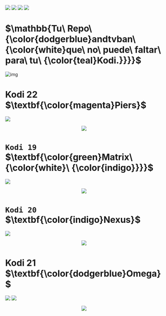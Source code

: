 <p align="left">
<img src="https://img.shields.io/badge/REPOSITORIO_ANDTVBAN%20-Matrix-yellogreen"> 
<img src="https://img.shields.io/badge/Nexus-indigo">
<img src="https://img.shields.io/badge/Omega-dodgerblue">
<img src="https://img.shields.io/badge/Piers-e22ba8">
</p>
 
# $\mathbb{Tu\ Repo\ {\color{dodgerblue}andtvban\ {\color{white}que\ no\ puede\ faltar\ para\ tu\ {\color{teal}Kodi.}}}}$



![img](https://)
<h1 align="left"> Kodi 22 $\textbf{\color{magenta}Piers}$ </h1>
<p align="left">
<img src="https://img.shields.io/badge/Piers-e22ba8">
<p align="center">
<img src="https://i.imgur.com/fbPNcPZ.jpg"> 
</p>

# `Kodi 19` $\textbf{\color{green}Matrix\ {\color{white}\ {\color{indigo}}}}$
<p align="left">
<img src="https://img.shields.io/badge/ANDTV-Matrix-yellogreen">
<p align="center">
<img src="https://i.imgur.com/FmHatKc.png">
</p>

# `Kodi 20` $\textbf{\color{indigo}Nexus}$
<p align="left">
<img src="https://img.shields.io/badge/TVBAN-LA%20ORIGINAL-8A2BE2">  
<p align="center">
<img src="https://i.imgur.com/19lQWCN.png">  
</p>

<h1 align="left"> Kodi 21 $\textbf{\color{dodgerblue}Omega}$ </h1>
<p align="left">
<img src="https://img.shields.io/badge/TVBAN-MATNEXOM-yellowgreen">
<img src="https://img.shields.io/badge/FUNCIONANDO-dodgerblue">
<p align="center">
<img src="https://i.imgur.com/fbPNcPZ.jpg"> 
</p>

